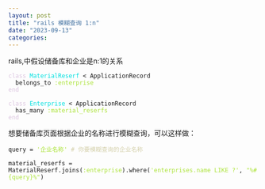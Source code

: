```yaml
---
layout: post
title: "rails 模糊查询 1:n"
date: "2023-09-13"
categories: 
---
```

<p>rails,中假设储备库和企业是n:1的关系</p>

<pre>
<code><span style="color:#dcc6e0">class</span> <span style="color:#00e0e0">MaterialReserf</span> &lt; ApplicationRecord
  belongs_to <span style="color:#abe338">:enterprise</span>
<span style="color:#dcc6e0">end</span>

<span style="color:#dcc6e0">class</span> <span style="color:#00e0e0">Enterprise</span> &lt; ApplicationRecord
  has_many <span style="color:#abe338">:material_reserfs</span>
<span style="color:#dcc6e0">end</span></code></pre>

<p>想要储备库页面根据企业的名称进行模糊查询，可以这样做：</p>

<pre>
<code>query = <span style="color:#abe338">&#39;企业名称&#39;</span> <span style="color:#d4d0ab"># 你要模糊查询的企业名称</span>

material_reserfs = MaterialReserf.joins(<span style="color:#abe338">:enterprise</span>).where(<span style="color:#abe338">&#39;enterprises.name LIKE ?&#39;</span>, <span style="color:#abe338">&quot;%</span><span style="color:#abe338">#{query}</span><span style="color:#abe338">%&quot;</span>)</code></pre>

<p>&nbsp;</p>

